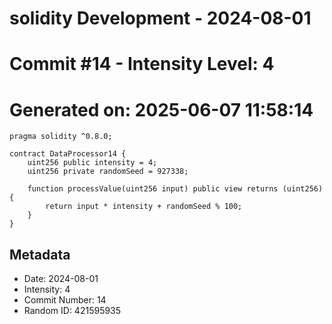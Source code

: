 ﻿# solidity Development - 2024-08-01
# Commit #14 - Intensity Level: 4
# Generated on: 2025-06-07 11:58:14
```solidity
pragma solidity ^0.8.0;

contract DataProcessor14 {
    uint256 public intensity = 4;
    uint256 private randomSeed = 927338;

    function processValue(uint256 input) public view returns (uint256) {
        return input * intensity + randomSeed % 100;
    }
}
```
## Metadata
- Date: 2024-08-01
- Intensity: 4
- Commit Number: 14
- Random ID: 421595935
